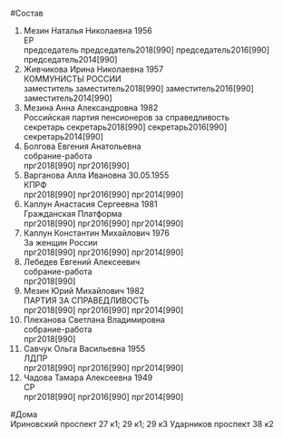 #Состав  
1. Мезин Наталья Николаевна 1956  
    ЕР  
    председатель председатель2018[990] председатель2016[990] председатель2014[990]  
2. Живчикова Ирина Николаевна 1957  
    КОММУНИСТЫ РОССИИ  
    заместитель заместитель2018[990] заместитель2016[990] заместитель2014[990]  
3. Мезина Анна Александровна 1982  
    Российская партия пенсионеров за справедливость  
    секретарь секретарь2018[990] секретарь2016[990] секретарь2014[990]  
4. Болгова Евгения Анатольевна  
    собрание-работа  
    прг2018[990] прг2016[990]  
5. Варганова Алла Ивановна 30.05.1955  
    КПРФ  
    прг2018[990] прг2016[990] прг2014[990]  
6. Каплун Анастасия Сергеевна 1981  
    Гражданская Платформа  
    прг2018[990] прг2016[990] прг2014[990]  
7. Каплун Константин Михайлович 1976  
    За женщин России  
    прг2018[990] прг2016[990] прг2014[990]  
8. Лебедев Евгений Алексеевич  
    собрание-работа  
    прг2018[990]  
9. Мезин Юрий Михайлович 1982  
    ПАРТИЯ ЗА СПРАВЕДЛИВОСТЬ  
    прг2018[990] прг2016[990] прг2014[990]  
10. Плеханова Светлана Владимировна  
    собрание-работа  
    прг2018[990]  
11. Савчук Ольга Васильевна 1955  
    ЛДПР  
    прг2018[990] прг2016[990] прг2014[990]  
12. Чадова Тамара Алексеевна 1949  
    СР  
    прг2018[990] прг2016[990] прг2014[990]  

#Дома  
Ириновский проспект 27 к1; 29 к1; 29 к3 Ударников проспект 38 к2  
  
